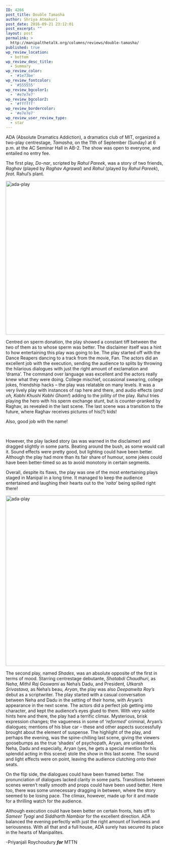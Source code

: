 ```yaml
---
ID: 4266
post_title: Double Tamasha
author: Shriya Atmakuri
post_date: 2016-09-21 23:12:01
post_excerpt: ""
layout: post
permalink: >
  http://manipalthetalk.org/columns/reviews/double-tamasha/
published: true
wp_review_location:
  - bottom
wp_review_desc_title:
  - Summary
wp_review_color:
  - '#1e73be'
wp_review_fontcolor:
  - '#555555'
wp_review_bgcolor1:
  - '#e7e7e7'
wp_review_bgcolor2:
  - '#ffffff'
wp_review_bordercolor:
  - '#e7e7e7'
wp_review_user_review_type:
  - star
---
```

ADA (Absolute Dramatics Addiction), a dramatics club of MIT, organized a two-play centrestage, <i>Tamasha</i>, on the 11th of September (Sunday) at 6 p.m. at the AC Seminar Hall in AB-2. The show was open to everyone, and entailed no entry fee.

The first play, <i>Do-nar</i>, scripted by <i>Rahul Pareek</i>, was a story of two friends, <i>Raghav</i> (played by <i>Raghav Agrawal</i>) and <i>Rahul </i>(played by <i>Rahul Pareek</i>), <i>feat. </i>Rahul’s plant.

<a href="http://manipalthetalk.org/wp-content/uploads/2016/09/14238180_1308212049190037_7396857969226076006_n.jpg" xlink="href"><img class="aligncenter  wp-image-4271" src="http://manipalthetalk.org/wp-content/uploads/2016/09/14238180_1308212049190037_7396857969226076006_n.jpg" alt="ada-play" width="731" height="487" /></a>

Centred on sperm donation, the play showed a constant tiff between the two of them as to whose sperm was better. The disclaimer itself was a hint to how entertaining this play was going to be. The play started off with the Dance Reapers dancing to a track from the movie, Fan. The actors did an excellent job with the execution, sending the audience to splits by throwing the hilarious dialogues with just the right amount of exclamation and ‘drama’. The command over language was excellent and the actors really knew what they were doing. College mischief, occasional swearing, college jokes, friendship hacks – the play was relatable on many levels. It was a very lively play with instances of rap here and there, and audio effects (<i>and oh, Kabhi Khushi Kabhi Gham!</i>) adding to the jollity of the play. Rahul tries playing the hero with his sperm exchange stunt, but is counter-pranked by Raghav, as revealed in the last scene. The last scene was a transition to the future, where Raghav receives pictures of his(?) kids!

Also, good job with the name!

&nbsp;

However, the play lacked story (as was warned in the disclaimer) and dragged slightly in some parts. Beating around the bush, as some would call it. Sound effects were pretty good, but lighting could have been better. Although the play had more than its fair share of humour, some jokes could have been better-timed so as to avoid monotony in certain segments.

Overall, despite its flaws, the play was one of the most entertaining plays staged in Manipal in a long time. It managed to keep the audience entertained and laughing their hearts out to the <i>‘raita’ </i>being spilled right there!

<a href="http://manipalthetalk.org/wp-content/uploads/2016/09/14292490_1307475522597023_4207955373094603357_n.jpg" xlink="href"><img class="aligncenter size-full wp-image-4272" src="http://manipalthetalk.org/wp-content/uploads/2016/09/14292490_1307475522597023_4207955373094603357_n.jpg" alt="ada-play" width="960" height="540" /></a>

The second play, named <i>Shades</i>, was an absolute opposite of the first in terms of mood. Starring centrestage debutante, <i>Shatabdi Chaudhuri</i>, as <i>Neha</i>, <i>Mithil Raj Goswami</i> as Neha’s Dadu, and President<i>, Utkarsh Srivastava,</i> as Neha’s beau<i>, Aryan</i>, the play was also <i>Deepanwita Roy’s </i>debut as a scriptwriter. The play started with a casual conversation between Neha and Dadu in the setting of their home, with Aryan’s appearance in the next scene. The actors did a perfect job getting into character, and kept the audience’s eyes glued to them. With very subtle hints here and there, the play had a terrific climax. Mysterious, brisk expression changes; the vagueness in some of <i>‘reformed’</i> criminal, Aryan’s dialogues; mentions of his blue car – these and other aspects successfully brought about the element of suspense. The highlight of the play, and perhaps the evening, was the spine-chilling last scene, giving the viewers goosebumps as the true ‘shades’ of psychopath, Aryan, are unleashed. Neha, Dadu and especially, Aryan (yes, he gets a special mention for his splendid acting in this scene) stole the show in this last scene. The sound and light effects were on point, leaving the audience clutching onto their seats.

On the flip side, the dialogues could have been framed better. The pronunciation of dialogues lacked clarity in some parts. Transitions between scenes weren’t really smooth and props could have been used better. Here too, there was some unnecessary dragging in between, where the story seemed to be losing pace. The climax, however, made up for it and made for a thrilling watch for the audience.

Although execution could have been better on certain fronts, hats off to <i>Sameer Tyagi</i> and <i>Siddharth Nambiar</i> for the excellent direction. ADA balanced the evening perfectly with just the right amount of liveliness and seriousness. With all that and a full house, ADA surely has secured its place in the hearts of Manipalites.

-Priyanjali Roychoudury <em><strong>for</strong></em> MTTN